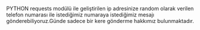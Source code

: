 PYTHON requests modülü ile geliştirilen
ip adresinize random olarak verilen telefon numarası ile istediğimiz numaraya 
istediğimiz mesajı gönderebiliyoruz.Günde sadece bir kere gönderme hakkımız bulunmaktadır.